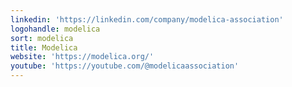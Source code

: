 ```yaml
---
linkedin: 'https://linkedin.com/company/modelica-association'
logohandle: modelica
sort: modelica
title: Modelica
website: 'https://modelica.org/'
youtube: 'https://youtube.com/@modelicaassociation'
---
```

